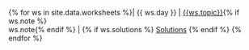 {% for ws in site.data.worksheets %}| {{ ws.day }} | [{{ws.topic}}]({{ws.file}}){% if ws.note %}<br>ws.note{% endif %} | {% if ws.solutions %} [Solutions]({{ws.solutions}}) {% endif %}
{% endfor %}
